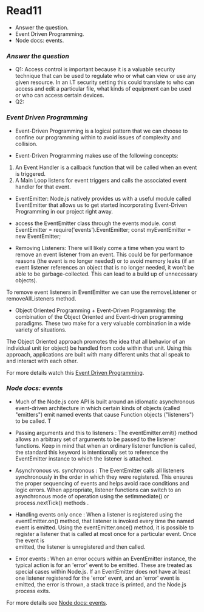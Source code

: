 # Read11
* Answer the question.
* Event Driven Programming.
* Node docs: events.

### *Answer the question*
- Q1: Access control is important because it is a valuable security technique that can be used to regulate who or what can view or use any given 
resource. In an I.T security setting this could translate to who can access and edit a particular file, what kinds of equipment can be used or who 
can access certain devices. 
- Q2: 



### *Event Driven Programming*
- Event-Driven Programming is a logical pattern that we can choose to confine our programming within to avoid issues of complexity and collision.

- Event-Driven Programming makes use of the following concepts:
1. An Event Handler is a callback function that will be called when an event is triggered.
2. A Main Loop listens for event triggers and calls the associated event handler for that event.

- EventEmitter:
Node.js natively provides us with a useful module called EventEmitter that allows us to get started incorporating Event-Driven Programming in our 
project right away.

- access the EventEmitter class through the events module. 
     const EventEmitter = require('events').EventEmitter;
     const myEventEmitter = new EventEmitter;

- Removing Listeners:
There will likely come a time when you want to remove an event listener from an event. This could be for performance reasons (the event is no 
longer needed) or to avoid memory leaks (if an event listener references an object that is no longer needed, it won’t be able to be 
garbage-collected. This can lead to a build up of unnecessary objects).

To remove event listeners in EventEmitter we can use the removeListener or removeAllListeners method. 

- Object Oriented Programming + Event-Driven Programming:
the combination of the Object Oriented and Event-driven programming paradigms. These two make for a very valuable combination in a wide variety of 
situations.

The Object Oriented approach promotes the idea that all behavior of an individual unit (or object) be handled from code within that unit. Using 
this approach, applications are built with many different units that all speak to and interact with each other.

For more details watch this [Event Driven Programming](https://www.digitalocean.com/community/tutorials/nodejs-event-driven-programming).

### *Node docs: events*
- Much of the Node.js core API is built around an idiomatic asynchronous event-driven architecture in which certain kinds of objects (called 
"emitters") emit named events that cause Function objects ("listeners") to be called.
T
- Passing arguments and this to listeners : The eventEmitter.emit() method allows an arbitrary set of arguments to be passed to the listener 
functions. Keep in mind that when an ordinary listener function is called, the standard this keyword is intentionally set to reference the 
EventEmitter instance to which the listener is attached.

- Asynchronous vs. synchronous : The EventEmitter calls all listeners synchronously in the order in which they were registered. This ensures the 
proper sequencing of events and helps avoid race conditions and logic errors. When appropriate, listener functions can switch to an asynchronous 
mode of operation using the setImmediate() or process.nextTick() methods .

- Handling events only once : When a listener is registered using the eventEmitter.on() method, that listener is invoked every time the named 
event is emitted.
Using the eventEmitter.once() method, it is possible to register a listener that is called at most once for a particular event. Once the event is  
emitted, the listener is unregistered and then called.

- Error events : When an error occurs within an EventEmitter instance, the typical action is for an 'error' event to be emitted. These are treated 
as special cases within Node.js.
If an EventEmitter does not have at least one listener registered for the 'error' event, and an 'error' event is emitted, the error is thrown, a 
stack trace is printed, and the Node.js process exits.

For more details see [Node docs: events](https://nodejs.org/api/events.html).


